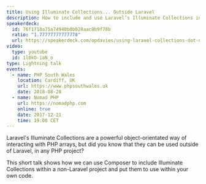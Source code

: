 ```yaml
---
title: Using Illuminate Collections... Outside Laravel
description: How to include and use Laravel’s Illuminate Collections in your non-Laravel PHP projects.
speakerdeck:
  id: 76f1718a75a74940b0b028aac8b9f78b
  ratio: "1.77777777777778"
  url: https://speakerdeck.com/opdavies/using-laravel-collections-dot-dot-dot-outside-laravel-php-south-wales-august-2018
video:
  type: youtube
  id: 1l0kO-iaN_o
type: Lightning talk
events:
  - name: PHP South Wales
    location: Cardiff, UK
    url: https://www.phpsouthwales.uk
    date: 2018-08-28
  - name: Nomad PHP
    url: https://nomadphp.com
    online: true
    date: 2017-12-21
    time: 19:00 CET
---
```


Laravel's Illuminate Collections are a powerful object-orientated way of interacting with PHP arrays, but did you know that they can be used outside of Laravel, in any PHP project?

This short talk shows how we can use Composer to include Illuminate Collections within a non-Laravel project and put them to use within your own code.
